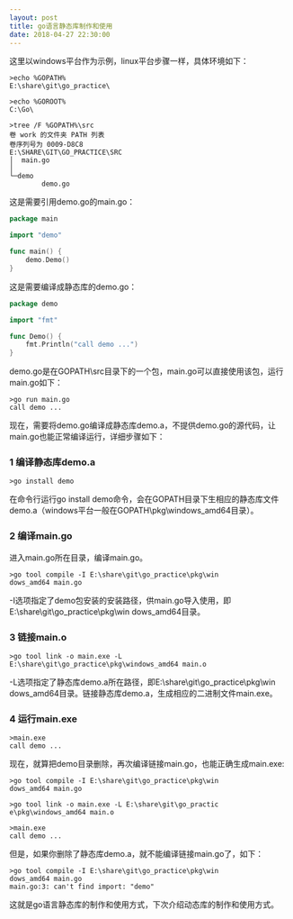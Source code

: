 ```yaml
---
layout: post
title: go语言静态库制作和使用
date: 2018-04-27 22:30:00
---
```


这里以windows平台作为示例，linux平台步骤一样，具体环境如下：

```
>echo %GOPATH%
E:\share\git\go_practice\

>echo %GOROOT%
C:\Go\

>tree /F %GOPATH%\src
卷 work 的文件夹 PATH 列表
卷序列号为 0009-D8C8
E:\SHARE\GIT\GO_PRACTICE\SRC
│  main.go
│
└─demo
        demo.go

```

这是需要引用demo.go的main.go：

```go
package main

import "demo"

func main() {
    demo.Demo()
}
```

这是需要编译成静态库的demo.go：

```go
package demo

import "fmt"

func Demo() {
    fmt.Println("call demo ...")
}
```

demo.go是在GOPATH\src目录下的一个包，main.go可以直接使用该包，运行main.go如下：

```
>go run main.go
call demo ...
```

现在，需要将demo.go编译成静态库demo.a，不提供demo.go的源代码，让main.go也能正常编译运行，详细步骤如下：

### 1 编译静态库demo.a

```
>go install demo
```

在命令行运行go install demo命令，会在GOPATH目录下生相应的静态库文件demo.a（windows平台一般在GOPATH\pkg\windows_amd64目录）。

### 2 编译main.go

进入main.go所在目录，编译main.go。

```
>go tool compile -I E:\share\git\go_practice\pkg\win
dows_amd64 main.go
```

-I选项指定了demo包安装的安装路径，供main.go导入使用，即E:\share\git\go_practice\pkg\win
dows_amd64目录。

### 3 链接main.o

```
>go tool link -o main.exe -L E:\share\git\go_practice\pkg\windows_amd64 main.o
```

-L选项指定了静态库demo.a所在路径，即E:\share\git\go_practice\pkg\win
dows_amd64目录。链接静态库demo.a，生成相应的二进制文件main.exe。

### 4 运行main.exe

```
>main.exe
call demo ...
```

现在，就算把demo目录删除，再次编译链接main.go，也能正确生成main.exe:

```
>go tool compile -I E:\share\git\go_practice\pkg\win
dows_amd64 main.go

>go tool link -o main.exe -L E:\share\git\go_practic
e\pkg\windows_amd64 main.o

>main.exe
call demo ...
```

但是，如果你删除了静态库demo.a，就不能编译链接main.go了，如下：

```
>go tool compile -I E:\share\git\go_practice\pkg\win
dows_amd64 main.go
main.go:3: can't find import: "demo"
```

这就是go语言静态库的制作和使用方式，下次介绍动态库的制作和使用方式。